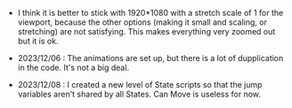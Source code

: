 - I think it is better to stick with 1920*1080 with a stretch scale of 1 for the viewport,
	because the other options (making it small and scaling, or stretching) are not satisfying.
	This makes everything very zoomed out but it is ok.

- 2023/12/06 : The animations are set up, but there is a lot of dupplication in the code. It's not a big deal.

- 2023/12/08 : I created a new level of State scripts so that the jump variables aren't shared by all States.
	Can Move is useless for now.
